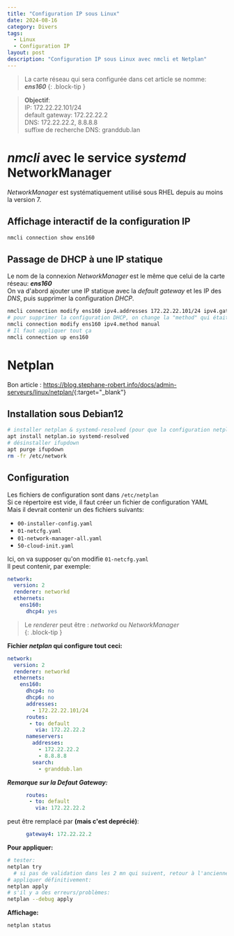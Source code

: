 ```yaml
---
title: "Configuration IP sous Linux"
date: 2024-08-16
category: Divers
tags:
  - Linux
  - Configuration IP
layout: post
description: "Configuration IP sous Linux avec nmcli et Netplan"
---
```


> La carte réseau qui sera configurée dans cet article se nomme: ***ens160***
{: .block-tip }

> **Objectif**:  
> IP: 172.22.22.101/24  
> default gateway: 172.22.22.2  
> DNS: 172.22.22.2, 8.8.8.8  
> suffixe de recherche DNS: granddub.lan  


*nmcli* avec le service *systemd* NetworkManager
================================================

*NetworkManager* est systématiquement utilisé sous RHEL depuis au moins la version 7.  

Affichage interactif de la configuration IP
-------------------------------------------

```sh
nmcli connection show ens160
```

Passage de DHCP à une IP statique
---------------------------------

Le nom de la connexion *NetworkManager* est le même que celui de la carte réseau: ***ens160***  
On va d'abord ajouter une IP statique avec la *default gateway* et les IP des *DNS*, puis supprimer la configuration *DHCP*.  

```sh
nmcli connection modify ens160 ipv4.addresses 172.22.22.101/24 ipv4.gateway 172.22.22.2 ipv4.dns 172.22.22.2,8.8.8.8 ipv4.dns-search granddub.lan
# pour supprimer la configuration DHCP, on change la "method" qui était, originellement, sur "auto" 
nmcli connection modify ens160 ipv4.method manual
# Il faut appliquer tout ça
nmcli connection up ens160
```


Netplan
=======

Bon article : <https://blog.stephane-robert.info/docs/admin-serveurs/linux/netplan/>{:target="_blank"}

Installation sous Debian12
--------------------------

```sh
# installer netplan & systemd-resolved (pour que la configuration netplan du dns fonctionne) => resolvectl
apt install netplan.io systemd-resolved
# désinstaller ifupdown
apt purge ifupdown
rm -fr /etc/network
```


Configuration
-------------

Les fichiers de configuration sont dans `/etc/netplan`  
Si ce répertoire est vide, il faut créer un fichier de configuration YAML   
Mais il devrait contenir un des fichiers suivants:  
- `00-installer-config.yaml`
- `01-netcfg.yaml`
- `01-network-manager-all.yaml`
- `50-cloud-init.yaml`  

Ici, on va supposer qu'on modifie `01-netcfg.yaml`  
Il peut contenir, par exemple:
```yaml
network:
  version: 2
  renderer: networkd
  ethernets:
    ens160:
      dhcp4: yes
```

> Le *renderer* peut être : *networkd* ou *NetworkManager*  
{: .block-tip }

**Fichier *netplan* qui configure tout ceci:**
```yaml
network:
  version: 2
  renderer: networkd
  ethernets:
    ens160:
      dhcp4: no
      dhcp6: no
      addresses:
        - 172.22.22.101/24
      routes:
       - to: default
         via: 172.22.22.2
      nameservers:
        addresses:
          - 172.22.22.2
          - 8.8.8.8
        search:
          - granddub.lan
```
***Remarque sur la Defaut Gateway:***  
```yaml
      routes:
       - to: default
         via: 172.22.22.2
```
peut être remplacé par **(mais c'est deprécié)**:  
```yaml
      gateway4: 172.22.22.2
```
**Pour appliquer:**
```sh
# tester:
netplan try
  # si pas de validation dans les 2 mn qui suivent, retour à l'ancienne configuration
# appliquer définitivement:
netplan apply
# s'il y a des erreurs/problèmes:
netplan --debug apply
```
**Affichage:**
```sh
netplan status
```
